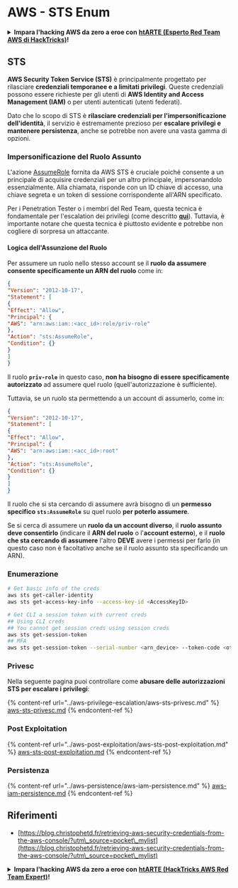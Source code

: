 # AWS - STS Enum

<details>

<summary><strong>Impara l'hacking AWS da zero a eroe con</strong> <a href="https://training.hacktricks.xyz/courses/arte"><strong>htARTE (Esperto Red Team AWS di HackTricks)</strong></a><strong>!</strong></summary>

Altri modi per supportare HackTricks:

* Se desideri vedere la tua **azienda pubblicizzata su HackTricks** o **scaricare HackTricks in PDF** Controlla i [**PIANI DI ABBONAMENTO**](https://github.com/sponsors/carlospolop)!
* Ottieni il [**merchandising ufficiale PEASS & HackTricks**](https://peass.creator-spring.com)
* Scopri [**La Famiglia PEASS**](https://opensea.io/collection/the-peass-family), la nostra collezione di [**NFT esclusivi**](https://opensea.io/collection/the-peass-family)
* **Unisciti al** 💬 [**gruppo Discord**](https://discord.gg/hRep4RUj7f) o al [**gruppo telegram**](https://t.me/peass) o **seguici** su **Twitter** 🐦 [**@hacktricks\_live**](https://twitter.com/hacktricks\_live)**.**
* **Condividi i tuoi trucchi di hacking inviando PR a** [**HackTricks**](https://github.com/carlospolop/hacktricks) e [**HackTricks Cloud**](https://github.com/carlospolop/hacktricks-cloud) github repos.

</details>

## STS

**AWS Security Token Service (STS)** è principalmente progettato per rilasciare **credenziali temporanee e a limitati privilegi**. Queste credenziali possono essere richieste per gli utenti di **AWS Identity and Access Management (IAM)** o per utenti autenticati (utenti federati).

Dato che lo scopo di STS è **rilasciare credenziali per l'impersonificazione dell'identità**, il servizio è estremamente prezioso per **escalare privilegi e mantenere persistenza**, anche se potrebbe non avere una vasta gamma di opzioni.

### Impersonificazione del Ruolo Assunto

L'azione [AssumeRole](https://docs.aws.amazon.com/STS/latest/APIReference/API\_AssumeRole.html) fornita da AWS STS è cruciale poiché consente a un principale di acquisire credenziali per un altro principale, impersonandolo essenzialmente. Alla chiamata, risponde con un ID chiave di accesso, una chiave segreta e un token di sessione corrispondente all'ARN specificato.

Per i Penetration Tester o i membri del Red Team, questa tecnica è fondamentale per l'escalation dei privilegi (come descritto [**qui**](../aws-privilege-escalation/aws-sts-privesc.md#sts-assumerole)). Tuttavia, è importante notare che questa tecnica è piuttosto evidente e potrebbe non cogliere di sorpresa un attaccante.

#### Logica dell'Assunzione del Ruolo

Per assumere un ruolo nello stesso account se il **ruolo da assumere consente specificamente un ARN del ruolo** come in:
```json
{
"Version": "2012-10-17",
"Statement": [
{
"Effect": "Allow",
"Principal": {
"AWS": "arn:aws:iam::<acc_id>:role/priv-role"
},
"Action": "sts:AssumeRole",
"Condition": {}
}
]
}
```
Il ruolo **`priv-role`** in questo caso, **non ha bisogno di essere specificamente autorizzato** ad assumere quel ruolo (quell'autorizzazione è sufficiente).

Tuttavia, se un ruolo sta permettendo a un account di assumerlo, come in:
```json
{
"Version": "2012-10-17",
"Statement": [
{
"Effect": "Allow",
"Principal": {
"AWS": "arn:aws:iam::<acc_id>:root"
},
"Action": "sts:AssumeRole",
"Condition": {}
}
]
}
```
Il ruolo che si sta cercando di assumere avrà bisogno di un **permesso specifico `sts:AssumeRole`** su quel ruolo **per poterlo assumere**.

Se si cerca di assumere un **ruolo da un account diverso**, il **ruolo assunto deve consentirlo** (indicare il **ARN del ruolo** o l'**account esterno**), e il **ruolo che sta cercando di assumere** l'altro **DEVE** avere i permessi per farlo (in questo caso non è facoltativo anche se il ruolo assunto sta specificando un ARN).

### Enumerazione
```bash
# Get basic info of the creds
aws sts get-caller-identity
aws sts get-access-key-info --access-key-id <AccessKeyID>

# Get CLI a session token with current creds
## Using CLI creds
## You cannot get session creds using session creds
aws sts get-session-token
## MFA
aws sts get-session-token --serial-number <arn_device> --token-code <otp_code>
```
### Privesc

Nella seguente pagina puoi controllare come **abusare delle autorizzazioni STS per escalare i privilegi**:

{% content-ref url="../aws-privilege-escalation/aws-sts-privesc.md" %}
[aws-sts-privesc.md](../aws-privilege-escalation/aws-sts-privesc.md)
{% endcontent-ref %}

### Post Exploitation

{% content-ref url="../aws-post-exploitation/aws-sts-post-exploitation.md" %}
[aws-sts-post-exploitation.md](../aws-post-exploitation/aws-sts-post-exploitation.md)
{% endcontent-ref %}

### Persistenza

{% content-ref url="../aws-persistence/aws-iam-persistence.md" %}
[aws-iam-persistence.md](../aws-persistence/aws-iam-persistence.md)
{% endcontent-ref %}

## Riferimenti

* [https://blog.christophetd.fr/retrieving-aws-security-credentials-from-the-aws-console/?utm\_source=pocket\_mylist](https://blog.christophetd.fr/retrieving-aws-security-credentials-from-the-aws-console/?utm\_source=pocket\_mylist)

<details>

<summary><strong>Impara l'hacking AWS da zero a eroe con</strong> <a href="https://training.hacktricks.xyz/courses/arte"><strong>htARTE (HackTricks AWS Red Team Expert)</strong></a><strong>!</strong></summary>

Altri modi per supportare HackTricks:

* Se vuoi vedere la tua **azienda pubblicizzata in HackTricks** o **scaricare HackTricks in PDF** Controlla i [**PIANI DI ABBONAMENTO**](https://github.com/sponsors/carlospolop)!
* Ottieni il [**merchandising ufficiale PEASS & HackTricks**](https://peass.creator-spring.com)
* Scopri [**The PEASS Family**](https://opensea.io/collection/the-peass-family), la nostra collezione di [**NFT esclusivi**](https://opensea.io/collection/the-peass-family)
* **Unisciti al** 💬 [**gruppo Discord**](https://discord.gg/hRep4RUj7f) o al [**gruppo telegram**](https://t.me/peass) o **seguici** su **Twitter** 🐦 [**@hacktricks\_live**](https://twitter.com/hacktricks\_live)**.**
* **Condividi i tuoi trucchi di hacking inviando PR a** [**HackTricks**](https://github.com/carlospolop/hacktricks) e [**HackTricks Cloud**](https://github.com/carlospolop/hacktricks-cloud) github repos.

</details>
